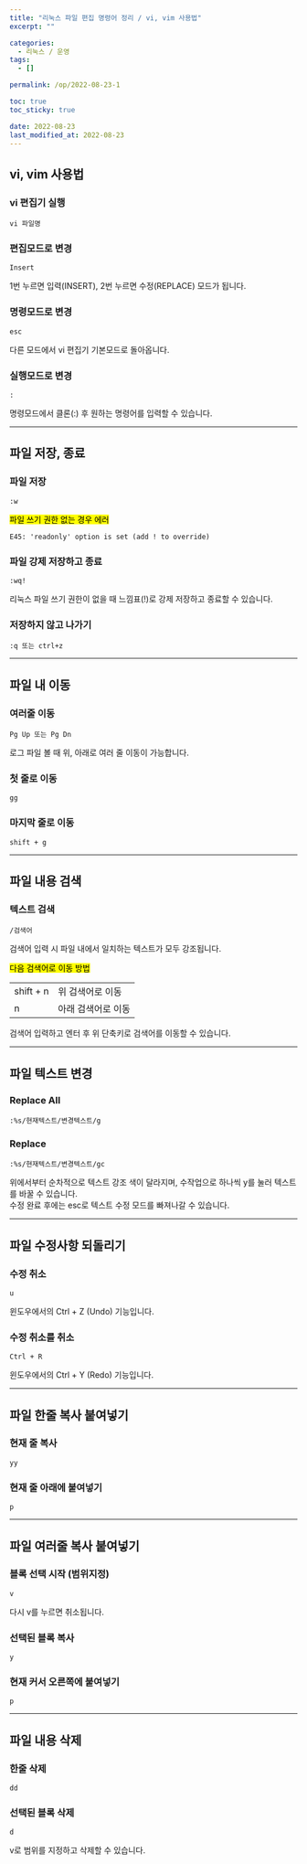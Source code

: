 ```yaml
---
title: "리눅스 파일 편집 명령어 정리 / vi, vim 사용법"
excerpt: ""

categories:
  - 리눅스 / 운영
tags:
  - []

permalink: /op/2022-08-23-1

toc: true
toc_sticky: true

date: 2022-08-23
last_modified_at: 2022-08-23
---
```


## vi, vim 사용법


### vi 편집기 실행
```
vi 파일명
```

### 편집모드로 변경
```
Insert
```
1번 누르면 입력(INSERT), 2번 누르면 수정(REPLACE) 모드가 됩니다.

### 명령모드로 변경
```
esc
```
다른 모드에서 vi 편집기 기본모드로 돌아옵니다.

### 실행모드로 변경
```
:
```
명령모드에서 클론(:) 후 원하는 명령어를 입력할 수 있습니다.

---

## 파일 저장, 종료


### 파일 저장
```
:w
```

<mark>파일 쓰기 권한 없는 경우 에러</mark>
```
E45: 'readonly' option is set (add ! to override)
```

### 파일 강제 저장하고 종료
```
:wq!
```
리눅스 파일 쓰기 권한이 없을 때 느낌표(!)로 강제 저장하고 종료할 수 있습니다.

### 저장하지 않고 나가기
```
:q 또는 ctrl+z
```

---

## 파일 내 이동

### 여러줄 이동
```
Pg Up 또는 Pg Dn
```
로그 파일 볼 때 위, 아래로 여러 줄 이동이 가능합니다.

### 첫 줄로 이동
```
gg
```

### 마지막 줄로 이동
```
shift + g
```

---

## 파일 내용 검색

### 텍스트 검색
```
/검색어
```
검색어 입력 시 파일 내에서 일치하는 텍스트가 모두 강조됩니다.

<mark>다음 검색어로 이동 방법</mark>
<table>
  <tbody>
    <tr>
      <td>shift + n</td>
      <td>위 검색어로 이동</td>
    </tr>
    <tr>
      <td>n</td>
      <td>아래 검색어로 이동</td>
    </tr>
  </tbody>
</table>
검색어 입력하고 엔터 후 위 단축키로 검색어를 이동할 수 있습니다.

---

## 파일 텍스트 변경

### Replace All
```
:%s/현재텍스트/변경텍스트/g
```

### Replace
```
:%s/현재텍스트/변경텍스트/gc
```
위에서부터 순차적으로 텍스트 강조 색이 달라지며, 수작업으로 하나씩 y를 눌러 텍스트를 바꿀 수 있습니다.  
수정 완료 후에는 esc로 텍스트 수정 모드를 빠져나갈 수 있습니다.


---

## 파일 수정사항 되돌리기

### 수정 취소
```
u
```
윈도우에서의 Ctrl + Z (Undo) 기능입니다.

### 수정 취소를 취소
```
Ctrl + R
```
윈도우에서의 Ctrl + Y (Redo) 기능입니다.

---

## 파일 한줄 복사 붙여넣기

### 현재 줄 복사
```
yy
```

### 현재 줄 아래에 붙여넣기
```
p
```

---

## 파일 여러줄 복사 붙여넣기

### 블록 선택 시작 (범위지정)
```
v
```
다시 v를 누르면 취소됩니다.

### 선택된 블록 복사
```
y
```

### 현재 커서 오른쪽에 붙여넣기
```
p
```

---

## 파일 내용 삭제

### 한줄 삭제
```
dd
```

### 선택된 블록 삭제
```
d
```
v로 범위를 지정하고 삭제할 수 있습니다.